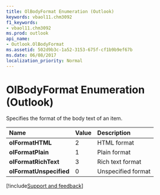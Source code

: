 ```yaml
---
title: OlBodyFormat Enumeration (Outlook)
keywords: vbaol11.chm3092
f1_keywords:
- vbaol11.chm3092
ms.prod: outlook
api_name:
- Outlook.OlBodyFormat
ms.assetid: 502d9b3c-1a52-3153-675f-cf1b9b9ef67b
ms.date: 06/08/2017
localization_priority: Normal
---
```



# OlBodyFormat Enumeration (Outlook)

Specifies the format of the body text of an item.



|Name|Value|Description|
|:-----|:-----|:-----|
| **olFormatHTML**|2|HTML format|
| **olFormatPlain**|1|Plain format|
| **olFormatRichText**|3|Rich text format|
| **olFormatUnspecified**|0|Unspecified format|

[!include[Support and feedback](~/includes/feedback-boilerplate.md)]